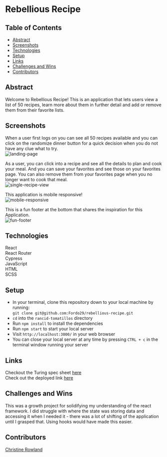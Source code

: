 # Rebellious Recipe
  
## Table of Contents
- [Abstract](#abstract)
- [Screenshots](#screenshots)
- [Technologies](#technologies)
- [Setup](#setup)
- [Links](#links)
- [Challenges and Wins](#challenges-and-wins)
- [Contributors](#contributors)

## Abstract

Welcome to Rebellious Recipe! This is an application that lets users view a list of 50 recipes, learn more about them in further detail and add or remove them from their favorite lists.

## Screenshots  

When a user first logs on you can see all 50 recipes available and you can click on the randomize dinner button for a quick decision when you do not have any clue what to try.   
![landing-page](https://media.giphy.com/media/YWk9rRgZbS0UB4Ltfm/giphy.gif)

As a user, you can click into a recipe and see all the details to plan and cook your meal.  And you can save your favorites and see those on your favorites page. You can also remove them from your favorites page when you no longer want to cook that meal.  
![single-recipe-view](https://media.giphy.com/media/gbHTKT5hcr0auvLvGy/giphy.gif)

This application is mobile responsive!  
![mobile-responsive](https://media.giphy.com/media/Mq9uqftAyfPVXCsbtB/giphy.gif)

This is a fun footer at the bottom that shares the inspiration for this Application.  
![fun-footer](https://user-images.githubusercontent.com/90149529/156964918-423b98f4-5479-46c1-b2f4-d91448959f5f.png)
   
## Technologies 
React  
React Router  
Cypress  
JavaScript  
HTML  
SCSS  

## Setup 
  
- In your terminal, clone this repository down to your local machine by running:  
  `git clone git@github.com:Fordo29/rebellious-recipe.git`  
- `cd` into the `rancid-tomatillos` directory
- Run `npm install` to install the dependencies
- Run `npm start` to start your local server  
- Visit `http://localhost:3000/` in your web browser
- You can close your local server at any time by pressing `CTRL + c` in the terminal window running your server
   
## Links  
Checkout the Turing spec sheet [here](https://frontend.turing.edu/projects/module-3/showcase.html)  
Check out the deployed link [here](https://fussy-foodie.herokuapp.com/)

## Challenges and Wins  
This was a growth project for solidifying my understanding of the react framework.  I did struggle with where the state was storing data and accessing it when I needed it - there was a lot of shifting of the application until I grasped that.  Using hooks would have made this easier.

## Contributors    
[Christine Rowland](https://github.com/Fordo29)
